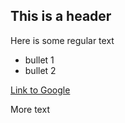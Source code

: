 ## This is a header

Here is some regular text

* bullet 1
* bullet 2

[Link to Google](https://www.google.com)

More text